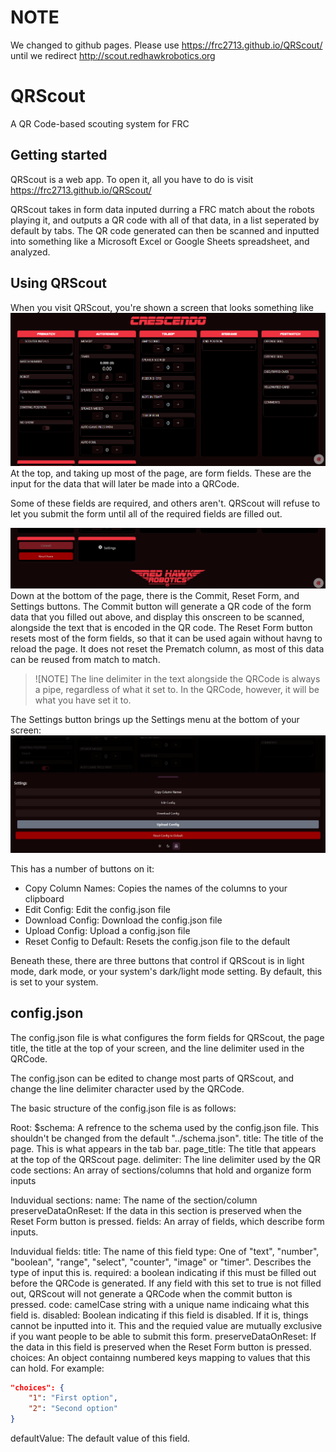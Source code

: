 # NOTE

We changed to github pages. Please use https://frc2713.github.io/QRScout/ until we redirect http://scout.redhawkrobotics.org

# QRScout

A QR Code-based scouting system for FRC

## Getting started

QRScout is a web app. To open it, all you have to do is visit https://frc2713.github.io/QRScout/

QRScout takes in form data inputed durring a FRC match about the robots playing it, and outputs a QR code with all of that data, in a list seperated by default by tabs. The QR code generated can then be scanned and inputted into something like a Microsoft Excel or Google Sheets spreadsheet, and analyzed.

## Using QRScout

When you visit QRScout, you're shown a screen that looks something like
![The QRScout homepage](src/assets/images/QRScout_home.png)
At the top, and taking up most of the page, are form fields. These are the input for the data that will later be made into a QRCode.

Some of these fields are required, and others aren't. QRScout will refuse to let you submit the form until all of the required fields are filled out.

![The bottom of the QRScout homepage](src/assets/images/QRScout_bottom.png)
Down at the bottom of the page, there is the Commit, Reset Form, and Settings buttons. The Commit button will generate a QR code of the form data that you filled out above, and display this onscreen to be scanned, alongside the text that is encoded in the QR code. The Reset Form button resets most of the form fields, so that it can be used again without havng to reload the page. It does not reset the Prematch column, as most of this data can be reused from match to match.

> ![NOTE]
> The line delimiter in the text alongside the QRCode is always a pipe, regardless of what it set to. In the QRCode, however, it will be what you have set it to.

The Settings button brings up the Settings menu at the bottom of your screen:
![The QRScout settings menu](src/assets/images/QRScout_settings.png)

This has a number of buttons on it:

- Copy Column Names: Copies the names of the columns to your clipboard
- Edit Config: Edit the config.json file
- Download Config: Download the config.json file
- Upload Config: Upload a config.json file
- Reset Config to Default: Resets the config.json file to the default

Beneath these, there are three buttons that control if QRScout is in light mode, dark mode, or your system's dark/light mode setting. By default, this is set to your system.

## config.json

The config.json file is what configures the form fields for QRScout, the page title, the title at the top of your screen, and the line delimiter used in the QRCode.

The config.json can be edited to change most parts of QRScout, and change the line delimiter character used by the QRCode.

The basic structure of the config.json file is as follows:

Root:
$schema: A refrence to the schema used by the config.json file. This shouldn't be changed from the default "../schema.json".
title: The title of the page. This is what appears in the tab bar.
page_title: The title that appears at the top of the QRScout page.
delimiter: The line delimiter used by the QR code
sections: An array of sections/columns that hold and organize form inputs

Induvidual sections:
name: The name of the section/column
preserveDataOnReset: If the data in this section is preserved when the Reset Form button is pressed.
fields: An array of fields, which describe form inputs.

Induvidual fields:
title: The name of this field
type: One of "text", "number", "boolean", "range", "select", "counter", "image" or "timer". Describes the type of input this is.
required: a boolean indicating if this must be filled out before the QRCode is generated. If any field with this set to true is not filled out, QRScout will not generate a QRCode when the commit button is pressed.
code: camelCase string with a unique name indicaing what this field is.
disabled: Boolean indicating if this field is disabled. If it is, things cannot be inputted into it. This and the requied value are mutually exclusive if you want people to be able to submit this form.
preserveDataOnReset: If the data in this field is preserved when the Reset Form button is pressed.
choices: An object containng numbered keys mapping to values that this can hold. For example:

```json
"choices": {
    "1": "First option",
    "2": "Second option"
}
```

defaultValue: The default value of this field.
